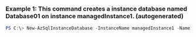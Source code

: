 ### Example 1: This command creates a instance database named Database01 on instance managedInstance1. (autogenerated)
```powershell
PS C:\> New-AzSqlInstanceDatabase -InstanceName managedInstance1 -Name Database01 -ResourceGroupName ResourceGroup01
```

